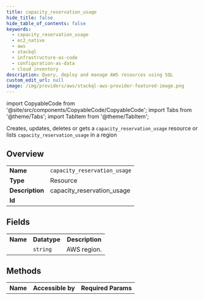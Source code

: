 ```yaml
---
title: capacity_reservation_usage
hide_title: false
hide_table_of_contents: false
keywords:
  - capacity_reservation_usage
  - ec2_native
  - aws
  - stackql
  - infrastructure-as-code
  - configuration-as-data
  - cloud inventory
description: Query, deploy and manage AWS resources using SQL
custom_edit_url: null
image: /img/providers/aws/stackql-aws-provider-featured-image.png
---
```


import CopyableCode from '@site/src/components/CopyableCode/CopyableCode';
import Tabs from '@theme/Tabs';
import TabItem from '@theme/TabItem';

Creates, updates, deletes or gets a <code>capacity_reservation_usage</code> resource or lists <code>capacity_reservation_usage</code> in a region

## Overview
<table><tbody>
<tr><td><b>Name</b></td><td><code>capacity_reservation_usage</code></td></tr>
<tr><td><b>Type</b></td><td>Resource</td></tr>
<tr><td><b>Description</b></td><td>capacity_reservation_usage</td></tr>
<tr><td><b>Id</b></td><td><CopyableCode code="aws.ec2_native.capacity_reservation_usage" /></td></tr>
</tbody></table>

## Fields
<table><tbody><tr><th>Name</th><th>Datatype</th><th>Description</th></tr><tr><td><CopyableCode code="region" /></td><td><code>string</code></td><td>AWS region.</td></tr>
</tbody></table>

## Methods

<table><tbody>
  <tr>
    <th>Name</th>
    <th>Accessible by</th>
    <th>Required Params</th>
  </tr>
</tbody></table>






